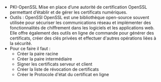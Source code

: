 - PKI-OpenSSL
Mise en place d’une autorité de certification OpenSSL permettant d’établir et de gérer les certificats numériques.
- Outils : OpenSSl
OpenSSL est une bibliothèque open-source souvent utilisée pour sécuriser les communications réseau et implémenter des fonctionnalités de chiffrement dans les logiciels et les applications 
web. Elle offre également des outils en ligne de commande pour générer des certificats, créer des clés privées et effectuer 
d'autres opérations liées à la sécurité.
- Pour ce faire il faut : 
   - Créer la paire racine 
   - Créer la paire intermédiaire 
   - Signer les certificats serveur et client 
   - Créer la liste de révocation de certificats
   - Créer le Protocole d'état du certificat en ligne
